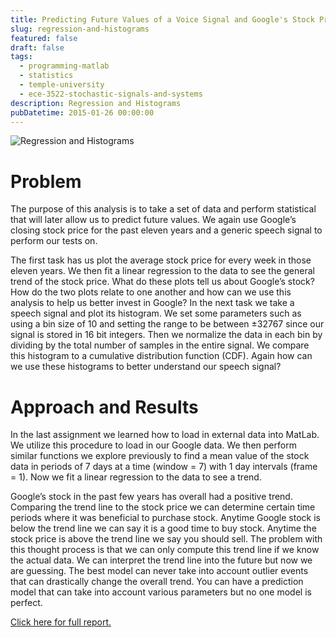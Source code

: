 ```yaml
---
title: Predicting Future Values of a Voice Signal and Google's Stock Price
slug: regression-and-histograms
featured: false
draft: false
tags:
  - programming-matlab
  - statistics
  - temple-university
  - ece-3522-stochastic-signals-and-systems
description: Regression and Histograms
pubDatetime: 2015-01-26 00:00:00
---
```


![Regression and Histograms](@assets/images/3522_stochastic_systems/google_stock_regression.png)

# Problem

The purpose of this analysis is to take a set of data and perform
statistical that will later allow us to predict future values. We again use
Google’s closing stock price for the past eleven years and a generic speech
signal to perform our tests on.

The first task has us plot the average stock price for every week in those
eleven years. We then fit a linear regression to the data to see the
general trend of the stock price. What do these plots tell us about
Google’s stock? How do the two plots relate to one another and how can we
use this analysis to help us better invest in Google? In the next task we
take a speech signal and plot its histogram. We set some parameters such
as using a bin size of 10 and setting the range to be between ±32767
since our signal is stored in 16 bit integers. Then we normalize the data
in each bin by dividing by the total number of samples in the entire
signal. We compare this histogram to a cumulative distribution function
(CDF). Again how can we use these histograms to better understand our
speech signal?

# Approach and Results

In the last assignment we learned how to load in external data into MatLab.
We utilize this procedure to load in our Google data. We then perform
similar functions we explore previously to find a mean value of the stock
data in periods of 7 days at a time (window = 7) with 1 day intervals
(frame = 1). Now we fit a linear regression to the data to see a trend.

Google’s stock in the past few years has overall had a positive trend.
Comparing the trend line to the stock price we can determine certain time
periods where it was beneficial to purchase stock. Anytime Google stock is
below the trend line we can say it is a good time to buy stock. Anytime the
stock price is above the trend line we say you should sell. The problem
with this thought process is that we can only compute this trend line if
we know the actual data. We can interpret the trend line into the future
but now we are guessing. The best model can never take into account outlier
events that can drastically change the overall trend. You can have a
prediction model that can take into account various parameters but no one
model is perfect.

[Click here for full report.](/assets/files/20150126_trejo_devin_ca2.pdf)
